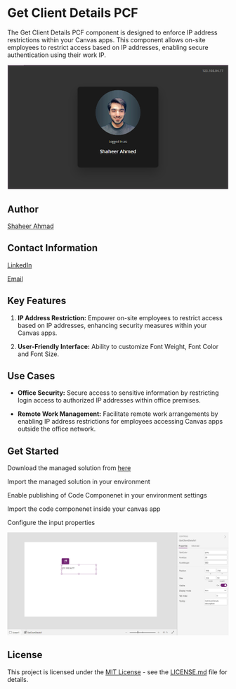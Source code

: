 # Get Client Details PCF

The Get Client Details PCF component is designed to enforce IP address restrictions within your Canvas apps. This component allows on-site employees to restrict access based on IP addresses, enabling secure authentication using their work IP.

![GetClientDetails](./Assets/GetClientDetailsPreview.png)

## Author

[Shaheer Ahmad](https://www.linkedin.com/in/shaheer-ahmad-ch/)

## Contact Information

[LinkedIn](https://www.linkedin.com/in/shaheer-ahmad-ch/)

[Email](mailto:shaheer.ashraf@live.com)


## Key Features

1. **IP Address Restriction:** Empower on-site employees to restrict access based on IP addresses, enhancing security measures within your Canvas apps.

2. **User-Friendly Interface:** Ability to customize Font Weight, Font Color and Font Size.

## Use Cases

- **Office Security:** Secure access to sensitive information by restricting login access to authorized IP addresses within office premises.

- **Remote Work Management:** Facilitate remote work arrangements by enabling IP address restrictions for employees accessing Canvas apps outside the office network.
 
## Get Started 

Download the managed solution from [here](./Solutions/GetClientDetails.zip)

Import the managed solution in your environment

Enable publishing of Code Componenet in your environment settings

Import the code componenet inside your canvas app

Configure the input properties

![GetClientDetails](./Assets/GetClientDetails.png)


## License

This project is licensed under the [MIT License](LICENSE.md) - see the [LICENSE.md](LICENSE.md) file for details.